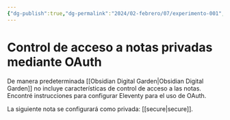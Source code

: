 ```yaml
---
{"dg-publish":true,"dg-permalink":"2024/02-febrero/07/experimento-001","permalink":"/2024/02-febrero/07/experimento-001/","created":"2024-02-06T15:54:55.204-06:00","updated":"2024-02-07T14:20:36.582-06:00"}
---
```



# Control de acceso a notas privadas mediante OAuth

De manera predeterminada [[Obsidian Digital Garden\|Obsidian Digital Garden]] no incluye características de control de acceso a las notas. Encontré instrucciones para configurar Eleventy para el uso de OAuth.

La siguiente nota se configurará como privada: [[secure\|secure]].